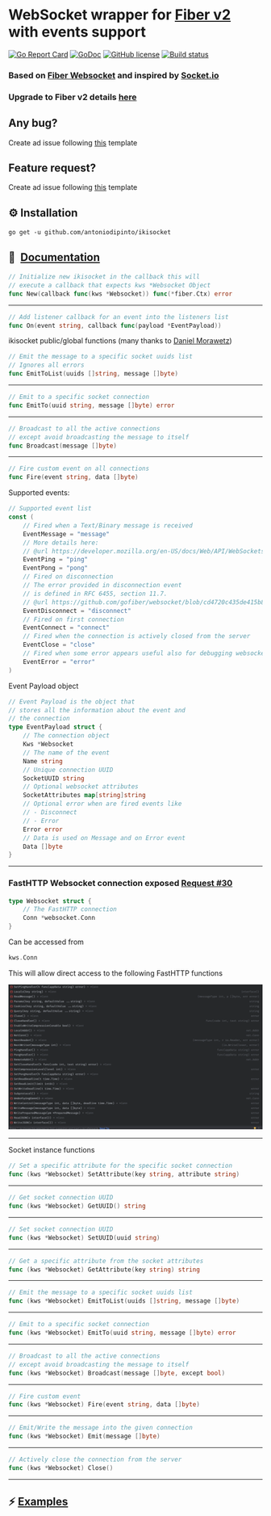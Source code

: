 
# WebSocket wrapper for [Fiber v2](https://github.com/gofiber/fiber) with events support
[![Go Report Card](https://goreportcard.com/badge/github.com/antoniodipinto/ikisocket)](https://goreportcard.com/report/github.com/antoniodipinto/ikisocket)
[![GoDoc](https://godoc.org/github.com/antoniodipinto/ikisocket?status.svg)](https://godoc.org/github.com/antoniodipinto/ikisocket)
[![GitHub license](https://img.shields.io/badge/license-MIT-blue.svg)](https://github.com/antoniodipinto/ikisocket/blob/master/LICENSE)
[![Build status](https://github.com/antoniodipinto/ikisocket/actions/workflows/go.yml/badge.svg)](https://github.com/antoniodipinto/ikisocket/)
### Based on [Fiber Websocket](https://github.com/gofiber/websocket) and inspired by [Socket.io](https://github.com/socketio/socket.io)

### Upgrade to Fiber v2 details [here](https://github.com/antoniodipinto/ikisocket/issues/6) 


## Any bug?
Create ad issue following [this](https://github.com/antoniodipinto/ikisocket/blob/master/.github/ISSUE_TEMPLATE/bug_report.md) template


## Feature request?
Create ad issue following [this](https://github.com/antoniodipinto/ikisocket/blob/master/.github/ISSUE_TEMPLATE/feature_request.md) template



## ⚙️ Installation

```
go get -u github.com/antoniodipinto/ikisocket
```

## 📖 ️ [Documentation](https://pkg.go.dev/github.com/antoniodipinto/ikisocket#section-documentation)

```go
// Initialize new ikisocket in the callback this will
// execute a callback that expects kws *Websocket Object
func New(callback func(kws *Websocket)) func(*fiber.Ctx) error
```
---
```go
// Add listener callback for an event into the listeners list
func On(event string, callback func(payload *EventPayload))
```

ikisocket public/global functions (many thanks to [Daniel Morawetz](https://github.com/dmorawetz))

```go
// Emit the message to a specific socket uuids list
// Ignores all errors
func EmitToList(uuids []string, message []byte)
```
---

```go
// Emit to a specific socket connection
func EmitTo(uuid string, message []byte) error
```
---

```go
// Broadcast to all the active connections
// except avoid broadcasting the message to itself
func Broadcast(message []byte)
```
---
```go
// Fire custom event on all connections
func Fire(event string, data []byte) 
```

Supported events:

```go
// Supported event list
const (
	// Fired when a Text/Binary message is received
	EventMessage = "message"
	// More details here:
	// @url https://developer.mozilla.org/en-US/docs/Web/API/WebSockets_API/Writing_WebSocket_servers#Pings_and_Pongs_The_Heartbeat_of_WebSockets
	EventPing = "ping"
	EventPong = "pong"
	// Fired on disconnection
	// The error provided in disconnection event
	// is defined in RFC 6455, section 11.7.
	// @url https://github.com/gofiber/websocket/blob/cd4720c435de415b864d975a9ca23a47eaf081ef/websocket.go#L192
	EventDisconnect = "disconnect"
	// Fired on first connection
	EventConnect = "connect"
	// Fired when the connection is actively closed from the server
	EventClose = "close"
	// Fired when some error appears useful also for debugging websockets
	EventError = "error"
)
```
Event Payload object
```go
// Event Payload is the object that
// stores all the information about the event and
// the connection
type EventPayload struct {
	// The connection object
	Kws *Websocket
	// The name of the event
	Name string
	// Unique connection UUID
	SocketUUID string
	// Optional websocket attributes
	SocketAttributes map[string]string
	// Optional error when are fired events like
	// - Disconnect
	// - Error
	Error error
	// Data is used on Message and on Error event
	Data []byte
}
```
---

### FastHTTP Websocket connection exposed [Request #30](https://github.com/antoniodipinto/ikisocket/issues/30)
```go
type Websocket struct {
    // The FastHTTP connection
    Conn *websocket.Conn
}
```
Can be accessed from 
```go 
kws.Conn
```
This will allow direct access to the following FastHTTP functions

![FastHTTP Connection Functions](.github/images/conn_methods.png "FastHTTP Connection functions")


---

Socket instance functions

```go
// Set a specific attribute for the specific socket connection
func (kws *Websocket) SetAttribute(key string, attribute string)
```
---

```go
// Get socket connection UUID
func (kws *Websocket) GetUUID() string
```
---

```go
// Set socket connection UUID
func (kws *Websocket) SetUUID(uuid string)
```
---

```go
// Get a specific attribute from the socket attributes
func (kws *Websocket) GetAttribute(key string) string
```
---


```go
// Emit the message to a specific socket uuids list
func (kws *Websocket) EmitToList(uuids []string, message []byte) 
```
---

```go
// Emit to a specific socket connection
func (kws *Websocket) EmitTo(uuid string, message []byte) error
```
---


```go
// Broadcast to all the active connections
// except avoid broadcasting the message to itself
func (kws *Websocket) Broadcast(message []byte, except bool)
```
---

```go
// Fire custom event
func (kws *Websocket) Fire(event string, data []byte)
```
---

```go
// Emit/Write the message into the given connection
func (kws *Websocket) Emit(message []byte)
```
---


```go
// Actively close the connection from the server
func (kws *Websocket) Close() 
```
---

## ⚡️ [Examples](https://github.com/antoniodipinto/ikisocket/tree/master/examples)




